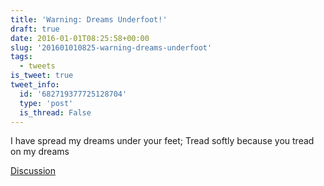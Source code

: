 ```yaml
---
title: 'Warning: Dreams Underfoot!'
draft: true
date: 2016-01-01T08:25:58+00:00
slug: '201601010825-warning-dreams-underfoot'
tags:
  - tweets
is_tweet: true
tweet_info:
  id: '682719377725128704'
  type: 'post'
  is_thread: False
---
```




I have spread my dreams under your feet;
Tread softly because you tread on my dreams

[Discussion](https://x.com/sytelus/status/682719377725128704)
